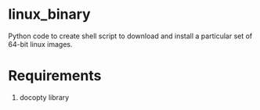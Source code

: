 linux_binary
============

Python code to create shell script to download and install a particular set of 64-bit linux images.

Requirements
============

1. docopty library

